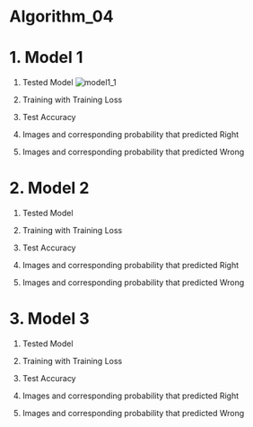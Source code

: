 # Algorithm_04

# 1. Model 1

1. Tested Model 
![model1_1](https://user-images.githubusercontent.com/63045252/83539148-ae089500-a531-11ea-82e2-9f63c514c29f.JPG)

2. Training with Training Loss


3. Test Accuracy

4. Images and corresponding probability that predicted Right

5. Images and corresponding probability that predicted Wrong

# 2. Model 2

1. Tested Model

2. Training with Training Loss

3. Test Accuracy

4. Images and corresponding probability that predicted Right

5. Images and corresponding probability that predicted Wrong

# 3. Model 3

1. Tested Model

2. Training with Training Loss

3. Test Accuracy

4. Images and corresponding probability that predicted Right

5. Images and corresponding probability that predicted Wrong


